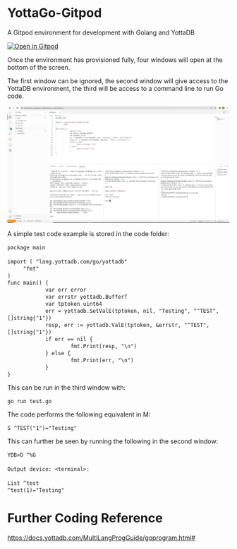 # YottaGo-Gitpod

A Gitpod environment for development with Golang and YottaDB

[![Open in Gitpod](https://gitpod.io/button/open-in-gitpod.svg)](https://gitpod.io/#https://github.com/RamSailopal/YottaGo-Gitpod)

Once the environment has provisioned fully, four windows will open at the bottom of the screen.

The first window can be ignored, the second window will give access to the YottaDB environment, the third will be access to a command line to run Go code.

![Alt text](YottaGo.JPG?raw=true "Gitpod")

A simple test code example is stored in the code folder:

    package main

    import ( "lang.yottadb.com/go/yottadb"
         "fmt"
    )
    func main() {
                var err error
                var errstr yottadb.BufferT
                var tptoken uint64
                err = yottadb.SetValE(tptoken, nil, "Testing", "^TEST", []string{"1"})
                resp, err := yottadb.ValE(tptoken, &errstr, "^TEST", []string{"1"})
                if err == nil {
                        fmt.Print(resp, "\n")
                } else {
                        fmt.Print(err, "\n")
                }
    }

    
This can be run in the third window with:

    go run test.go
    
The code performs the following equivalent in M:

    S ^TEST("1")="Testing"
    
This can further be seen by running the following in the second window:

    YDB>D ^%G

    Output device: <terminal>:

    List ^test
    ^test(1)="Testing"
     
 # Further Coding Reference
 
 https://docs.yottadb.com/MultiLangProgGuide/goprogram.html#
